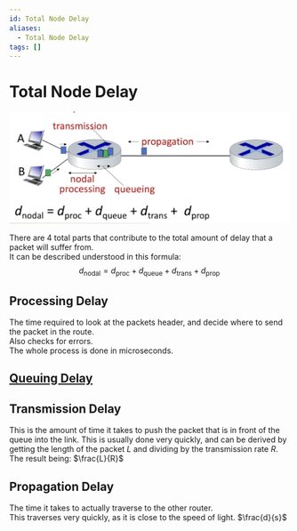 ```yaml
---
id: Total Node Delay
aliases:
  - Total Node Delay
tags: []
---
```


# Total Node Delay
![totalNodeDelay](../Images/totalNodeDelay.png) 

There are 4 total parts that contribute to the total amount of delay that a packet will suffer from.  
It can be described understood in this formula: 
$$
d_\text{nodal} = d_\text{proc} + d_\text{queue} + d_\text{trans} + d_\text{prop}
$$

## Processing Delay 
The time required to look at the packets header, and decide where to send the packet in the route.  
Also checks for errors.  
The whole process is done in microseconds.  

## [Queuing Delay](./Queuing%20Delay.md)

## Transmission Delay 
This is the amount of time it takes to push the packet that is in front of the queue into the link. This is usually done very quickly, and can be derived by getting the length of the packet $L$ and dividing by the transmission rate $R$. The result being: $\frac{L}{R}$

## Propagation Delay 
The time it takes to actually traverse to the other router.  
This traverses very quickly, as it is close to the speed of light. $\frac{d}{s}$
